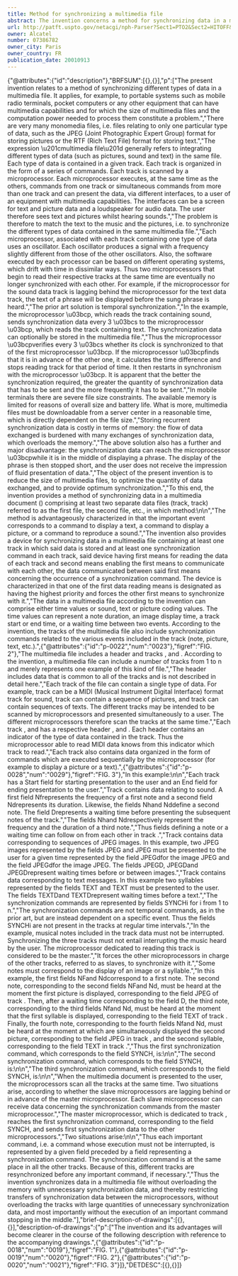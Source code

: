 ```yaml
---
title: Method for synchronizing a multimedia file
abstract: The invention concerns a method for synchronizing data in a multimedia document (), said document comprising at least two separate computer files (track track) called the first file, the second file, etc., in which method: there is stored in the first file, in the second file, etc., respectively data of a first type, of a second type, etc., said data being grouped in the form of at least one event-related command characterizing an event, said event being either important or unimportant,—at least one synchronization command is inserted in each file, characterized in that said synchronization command is inserted before each event-related command characterizing an important event.
url: http://patft.uspto.gov/netacgi/nph-Parser?Sect1=PTO2&Sect2=HITOFF&p=1&u=%2Fnetahtml%2FPTO%2Fsearch-adv.htm&r=1&f=G&l=50&d=PALL&S1=07386782&OS=07386782&RS=07386782
owner: Alcatel
number: 07386782
owner_city: Paris
owner_country: FR
publication_date: 20010913
---
```


{"@attributes":{"id":"description"},"BRFSUM":[{},{}],"p":["The present invention relates to a method of synchronizing different types of data in a multimedia file. It applies, for example, to portable systems such as mobile radio terminals, pocket computers or any other equipment that can have multimedia capabilities and for which the size of multimedia files and the computation power needed to process them constitute a problem.","There are very many monomedia files, i.e. files relating to only one particular type of data, such as the JPEG (Joint Photographic Expert Group) format for storing pictures or the RTF (Rich Text File) format for storing text.","The expression \u201cmultimedia file\u201d generally refers to integrating different types of data (such as pictures, sound and text) in the same file. Each type of data is contained in a given track. Each track is organized in the form of a series of commands. Each track is scanned by a microprocessor. Each microprocessor executes, at the same time as the others, commands from one track or simultaneous commands from more than one track and can present the data, via different interfaces, to a user of an equipment with multimedia capabilities. The interfaces can be a screen for text and picture data and a loudspeaker for audio data. The user therefore sees text and pictures whilst hearing sounds.","The problem is therefore to match the text to the music and the pictures, i.e. to synchronize the different types of data contained in the same multimedia file.","Each microprocessor, associated with each track containing one type of data uses an oscillator. Each oscillator produces a signal with a frequency slightly different from those of the other oscillators. Also, the software executed by each processor can be based on different operating systems, which drift with time in dissimilar ways. Thus two microprocessors that begin to read their respective tracks at the same time are eventually no longer synchronized with each other. For example, if the microprocessor for the sound data track is lagging behind the microprocessor for the text data track, the text of a phrase will be displayed before the sung phrase is heard.","The prior art solution is temporal synchronization.","In the  example, the microprocessor \u03bcp, which reads the track  containing sound, sends synchronization data every 3 \u03bcs to the microprocessor \u03bcp, which reads the track  containing text. The synchronization data can optionally be stored in the multimedia file.","Thus the microprocessor \u03bcpverifies every 3 \u03bcs whether its clock is synchronized to that of the first microprocessor \u03bcp. If the microprocessor \u03bcpfinds that it is in advance of the other one, it calculates the time difference and stops reading track  for that period of time. It then restarts in synchronism with the microprocessor \u03bcp. It is apparent that the better the synchronization required, the greater the quantity of synchronization data that has to be sent and the more frequently it has to be sent.","In mobile terminals there are severe file size constraints. The available memory is limited for reasons of overall size and battery life. What is more, multimedia files must be downloadable from a server center in a reasonable time, which is directly dependent on the file size.","Storing recurrent synchronization data is costly in terms of memory: the flow of data exchanged is burdened with many exchanges of synchronization data, which overloads the memory.","The above solution also has a further and major disadvantage: the synchronization data can reach the microprocessor \u03bcpwhile it is in the middle of displaying a phrase. The display of the phrase is then stopped short, and the user does not receive the impression of fluid presentation of data.","The object of the present invention is to reduce the size of multimedia files, to optimize the quantity of data exchanged, and to provide optimum synchronization.","To this end, the invention provides a method of synchronizing data in a multimedia document () comprising at least two separate data files (track, track) referred to as the first file, the second file, etc., in which method:\n\n","The method is advantageously characterized in that the important event corresponds to a command to display a text, a command to display a picture, or a command to reproduce a sound.","The invention also provides a device for synchronizing data in a multimedia file containing at least one track in which said data is stored and at least one synchronization command in each track, said device having first means for reading the data of each track and second means enabling the first means to communicate with each other, the data communicated between said first means concerning the occurrence of a synchronization command. The device is characterized in that one of the first data reading means is designated as having the highest priority and forces the other first means to synchronize with it.","The data in a multimedia file according to the invention can comprise either time values or sound, text or picture coding values. The time values can represent a note duration, an image display time, a track start or end time, or a waiting time between two events. According to the invention, the tracks of the multimedia file also include synchronization commands related to the various events included in the track (note, picture, text, etc.).",{"@attributes":{"id":"p-0022","num":"0023"},"figref":"FIG. 2"},"The multimedia file  includes a header  and tracks ,  and . According to the invention, a multimedia file can include a number of tracks from 1 to n and  merely represents one example of this kind of file.","The header  includes data that is common to all of the tracks and is not described in detail here.","Each track of the file  can contain a single type of data. For example, track  can be a MIDI (Musical Instrument Digital Interface) format track for sound, track  can contain a sequence of pictures, and track  can contain sequences of texts. The different tracks may be intended to be scanned by microprocessors and presented simultaneously to a user. The different microprocessors therefore scan the tracks at the same time.","Each track ,  and  has a respective header ,  and . Each header contains an indicator of the type of data contained in the track. Thus the microprocessor able to read MIDI data knows from this indicator which track to read.","Each track also contains data organized in the form of commands which are executed sequentially by the microprocessor (for example to display a picture or a text).",{"@attributes":{"id":"p-0028","num":"0029"},"figref":"FIG. 3"},"In this example:\n\n","Each track has a Start field for starting presentation to the user and an End field for ending presentation to the user.","Track  contains data relating to sound. A first field Nfrepresents the frequency of a first note and a second field Ndrepresents its duration. Likewise, the fields Nhand Nddefine a second note. The field Drepresents a waiting time before presenting the subsequent notes of the track.","The fields Nhand Ndrespectively represent the frequency and the duration of a third note.","Thus fields defining a note or a waiting time can follow on from each other in track .","Track  contains data corresponding to sequences of JPEG images. In this example, two JPEG images represented by the fields JPEG and JPEG must be presented to the user for a given time represented by the field JPEGdfor the image JPEG and the field JPEGdfor the image JPEG. The fields JPEGD, JPEGDand JPEGDrepresent waiting times before or between images.","Track  contains data corresponding to text messages. In this example two syllables represented by the fields TEXT and TEXT must be presented to the user. The fields TEXTDand TEXTDrepresent waiting times before a text.","The synchronization commands are represented by fields SYNCHi for i from 1 to n.","The synchronization commands are not temporal commands, as in the prior art, but are instead dependent on a specific event. Thus the fields SYNCHi are not present in the tracks at regular time intervals.","In the  example, musical notes included in the track  data must not be interrupted. Synchronizing the three tracks must not entail interrupting the music heard by the user. The microprocessor dedicated to reading this track is considered to be the master.","It forces the other microprocessors in charge of the other tracks, referred to as slaves, to synchronize with it.","Some notes must correspond to the display of an image or a syllable.","In this example, the first fields NFand Ndcorrespond to a first note. The second note, corresponding to the second fields NFand Nd, must be heard at the moment the first picture is displayed, corresponding to the field JPEG of track . Then, after a waiting time corresponding to the field D, the third note, corresponding to the third fields Nfand Nd, must be heard at the moment that the first syllable is displayed, corresponding to the field TEXT of track . Finally, the fourth note, corresponding to the fourth fields Nfand Nd, must be heard at the moment at which are simultaneously displayed the second picture, corresponding to the field JPEG in track , and the second syllable, corresponding to the field TEXT in track .","Thus the first synchronization command, which corresponds to the field SYNCH, is:\n\n","The second synchronization command, which corresponds to the field SYNCH, is:\n\n","The third synchronization command, which corresponds to the field SYNCH, is:\n\n","When the multimedia document is presented to the user, the microprocessors scan all the tracks at the same time. Two situations arise, according to whether the slave microprocessors are lagging behind or in advance of the master microprocessor. Each slave microprocessor can receive data concerning the synchronization commands from the master microprocessor.","The master microprocessor, which is dedicated to track , reaches the first synchronization command, corresponding to the field SYNCH, and sends first synchronization data to the other microprocessors.","Two situations arise:\n\n","Thus each important command, i.e. a command whose execution must not be interrupted, is represented by a given field preceded by a field representing a synchronization command. The synchronization command is at the same place in all the other tracks. Because of this, different tracks are resynchronized before any important command, if necessary.","Thus the invention synchronizes data in a multimedia file without overloading the memory with unnecessary synchronization data, and thereby restricting transfers of synchronization data between the microprocessors, without overloading the tracks with large quantities of unnecessary synchronization data, and most importantly without the execution of an important command stopping in the middle."],"brief-description-of-drawings":[{},{}],"description-of-drawings":{"p":["The invention and its advantages will become clearer in the course of the following description with reference to the accompanying drawings.",{"@attributes":{"id":"p-0018","num":"0019"},"figref":"FIG. 1"},{"@attributes":{"id":"p-0019","num":"0020"},"figref":"FIG. 2"},{"@attributes":{"id":"p-0020","num":"0021"},"figref":"FIG. 3"}]},"DETDESC":[{},{}]}

